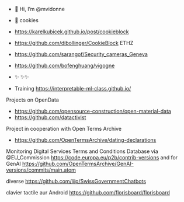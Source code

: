 - 👋 Hi, I’m @mvidonne
- 👀 cookies
- https://karelkubicek.github.io/post/cookieblock 
- https://github.com/dibollinger/CookieBlock  ETHZ
- https://github.com/sarangof/Security_cameras_Geneva
- https://github.com/bofenghuang/vigogne

- ✨ ✨✨
- Training https://interpretable-ml-class.github.io/

Projects on OpenData
- https://github.com/opensource-construction/open-material-data
- https://github.com/datactivist

Project in cooperation with Open Terms Archive 
- https://github.com/OpenTermsArchive/dating-declarations
  
Monitoring  Digital Services Terms and Conditions Database via @EU_Commission 
https://code.europa.eu/p2b/contrib-versions
and for GenAI https://github.com/OpenTermsArchive/GenAI-versions/commits/main.atom

diverse
https://github.com/liip/SwissGovernmentChatbots

clavier tactile aur Android
https://github.com/florisboard/florisboard
<!---
mvidonne/mvidonne is a ✨ special ✨ repository because its `README.md` (this file) appears on your GitHub profile.
You can click the Preview link to take a look at your changes.
--->
